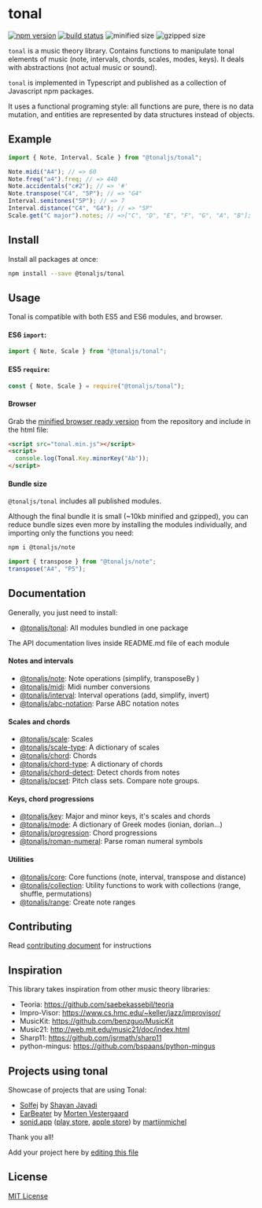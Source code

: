 # tonal

[![npm version](https://img.shields.io/npm/v/@tonaljs/tonal.svg?style=flat-square)](https://www.npmjs.com/package/@tonaljs/tonal)
[![build status](https://img.shields.io/travis/tonaljs/tonal?style=flat-square)](http://travis-ci.org/tonaljs/tonal/)
![minified size](https://img.shields.io/badge/minified-28.45kb-blue?style=flat-square)
![gzipped size](https://img.shields.io/badge/gzipped-9.7kb-blue?style=flat-square)

`tonal` is a music theory library. Contains functions to manipulate tonal elements of music (note, intervals, chords, scales, modes, keys). It deals with abstractions (not actual music or sound).

`tonal` is implemented in Typescript and published as a collection of Javascript npm packages.

It uses a functional programing style: all functions are pure, there is no data mutation, and entities are represented by data structures instead of objects.

## Example

```js
import { Note, Interval, Scale } from "@tonaljs/tonal";

Note.midi("A4"); // => 60
Note.freq("a4").freq; // => 440
Note.accidentals("c#2"); // => '#'
Note.transpose("C4", "5P"); // => "G4"
Interval.semitones("5P"); // => 7
Interval.distance("C4", "G4"); // => "5P"
Scale.get("C major").notes; // =>["C", "D", "E", "F", "G", "A", "B"];
```

## Install

Install all packages at once:

```bash
npm install --save @tonaljs/tonal
```

## Usage

Tonal is compatible with both ES5 and ES6 modules, and browser.

#### ES6 `import`:

```js
import { Note, Scale } from "@tonaljs/tonal";
```

#### ES5 `require`:

```js
const { Note, Scale } = require("@tonaljs/tonal");
```

#### Browser

Grab the [minified browser ready version](https://raw.githubusercontent.com/tonaljs/tonal/master/packages/modules/browser/tonal.min.js) from the repository and include in the html file:

```html
<script src="tonal.min.js"></script>
<script>
  console.log(Tonal.Key.minorKey("Ab"));
</script>
```

#### Bundle size

`@tonaljs/tonal` includes all published modules.

Although the final bundle it is small (~10kb minified and gzipped), you can reduce bundle sizes even more by installing the modules individually, and importing only the functions you need:

```bash
npm i @tonaljs/note
```

```js
import { transpose } from "@tonaljs/note";
transpose("A4", "P5");
```

## Documentation

Generally, you just need to install:

- [@tonaljs/tonal](/packages/tonal): All modules bundled in one package

The API documentation lives inside README.md file of each module

#### Notes and intervals

- [@tonaljs/note](/packages/note): Note operations (simplify, transposeBy )
- [@tonaljs/midi](/packages/midi): Midi number conversions
- [@tonaljs/interval](/packages/interval): Interval operations (add, simplify, invert)
- [@tonaljs/abc-notation](/packages/abc-notation): Parse ABC notation notes

#### Scales and chords

- [@tonaljs/scale](/packages/scale): Scales
- [@tonaljs/scale-type](/packages/scale-type): A dictionary of scales
- [@tonaljs/chord](/packages/chord): Chords
- [@tonaljs/chord-type](/packages/chord-type): A dictionary of chords
- [@tonaljs/chord-detect](/packages/chord-detect): Detect chords from notes
- [@tonaljs/pcset](/packages/pcset): Pitch class sets. Compare note groups.

#### Keys, chord progressions

- [@tonaljs/key](/packages/key): Major and minor keys, it's scales and chords
- [@tonaljs/mode](/packages/mode): A dictionary of Greek modes (ionian, dorian...)
- [@tonaljs/progression](/packages/progression): Chord progressions
- [@tonaljs/roman-numeral](/packages/roman-numeral): Parse roman numeral symbols

#### Utilities

- [@tonaljs/core](/packages/core): Core functions (note, interval, transpose and distance)
- [@tonaljs/collection](/packages/collection): Utility functions to work with collections (range, shuffle, permutations)
- [@tonaljs/range](/packages/range): Create note ranges

## Contributing

Read [contributing document](/docs/CONTRIBUTING.md) for instructions

## Inspiration

This library takes inspiration from other music theory libraries:

- Teoria: https://github.com/saebekassebil/teoria
- Impro-Visor: https://www.cs.hmc.edu/~keller/jazz/improvisor/
- MusicKit: https://github.com/benzguo/MusicKit
- Music21: http://web.mit.edu/music21/doc/index.html
- Sharp11: https://github.com/jsrmath/sharp11
- python-mingus: https://github.com/bspaans/python-mingus

## Projects using tonal

Showcase of projects that are using Tonal:

- [Solfej](https://www.solfej.io/) by [Shayan Javadi](https://github.com/ShayanJavadi)
- [EarBeater](https://www.earbeater.com/online-ear-training/) by [Morten Vestergaard](https://github.com/vellebelle)
- [sonid.app](https://sonid.app/) ([play store](https://play.google.com/store/apps/details?id=org.stroopwafel.music.app), [apple store](https://apps.apple.com/us/app/sonid/id1490221762?ls=1)) by [martijnmichel](https://github.com/martijnmichel)

Thank you all!

Add your project here by [editing this file](https://github.com/tonaljs/tonal/edit/master/README.md)

## License

[MIT License](docs/LICENSE)
